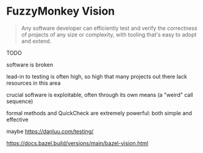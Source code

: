 # FuzzyMonkey Vision

> Any software developer can efficiently test and verify the correctness of projects of any size or complexity, with tooling that's easy to adopt and extend.

TODO

software is broken

lead-in to testing is often high, so high that many projects out there lack resources in this area

crucial software is exploitable, often through its own means (a "weird" call sequence)

formal methods and QuickCheck are extremely powerful: both simple and effective

maybe https://danluu.com/testing/

https://docs.bazel.build/versions/main/bazel-vision.html
